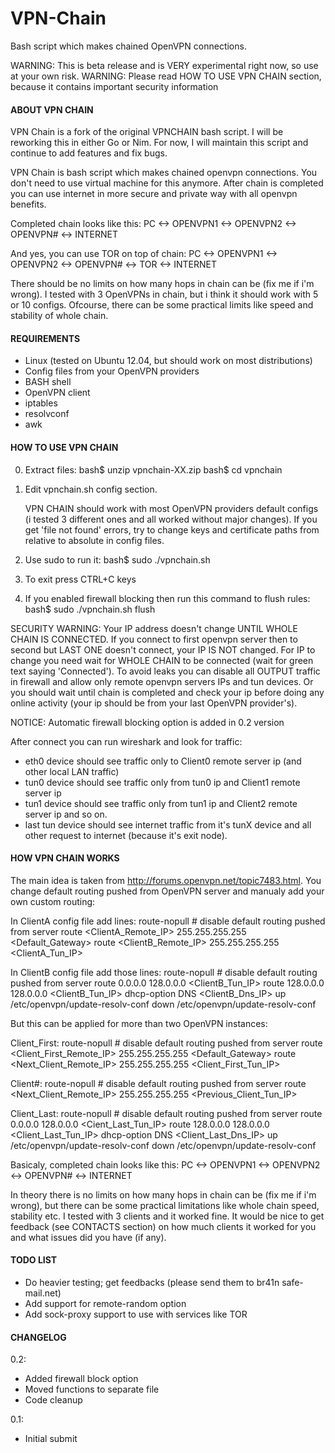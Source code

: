 # VPN-Chain
Bash script which makes chained OpenVPN connections.


WARNING: This is beta release and is VERY experimental right now, so use at your own risk. 
WARNING: Please read HOW TO USE VPN CHAIN section, because it contains important security information


#### ABOUT VPN CHAIN ####
VPN Chain is a fork of the original VPNCHAIN bash script. I will be reworking this in either Go or Nim. For now, I will maintain this script and continue to add features and fix bugs.

VPN Chain is bash script which makes chained openvpn connections. You don't need to use virtual machine for this anymore. 
After chain is completed you can use internet in more secure and private way with all openvpn benefits. 

Completed chain looks like this:
	PC <-> OPENVPN1 <-> OPENVPN2 <-> OPENVPN# <-> INTERNET

And yes, you can use TOR on top of chain:
	PC <-> OPENVPN1 <-> OPENVPN2 <-> OPENVPN# <-> TOR <-> INTERNET

There should be no limits on how many hops in chain can be (fix me if i'm wrong). I tested with 3 OpenVPNs in chain, 
but i think it should work with 5 or 10 configs. Ofcourse, there can be some practical limits like speed and stability 
of whole chain.  


#### REQUIREMENTS ####

- Linux (tested on Ubuntu 12.04, but should work on most distributions)
- Config files from your OpenVPN providers
- BASH shell
- OpenVPN client
- iptables
- resolvconf
- awk


#### HOW TO USE VPN CHAIN ####

0. Extract files:
	bash$ unzip vpnchain-XX.zip
	bash$ cd vpnchain

1. Edit vpnchain.sh config section. 

	VPN CHAIN should work with most OpenVPN providers default configs (i tested 3 different ones and all worked 
	without major changes). If you get 'file not found' errors, try to change keys and certificate paths from relative to absolute in config files.

2. Use sudo to run it:
		bash$ sudo ./vpnchain.sh 

3. To exit press CTRL+C keys

4. If you enabled firewall blocking then run this command to flush rules:
	bash$ sudo ./vpnchain.sh flush
	

SECURITY WARNING:
	Your IP address doesn't change UNTIL WHOLE CHAIN IS CONNECTED. If you connect to first openvpn server then to second but LAST ONE doesn't connect, your IP IS NOT changed. For IP to change you need wait for WHOLE CHAIN to be connected (wait for green text saying 'Connected'). 
	To avoid leaks you can disable all OUTPUT traffic in firewall and allow only remote openvpn servers IPs and tun devices. Or you should wait until chain is completed and check your ip before doing any online activity (your ip should be  from your last OpenVPN provider's). 

NOTICE: Automatic firewall blocking option is added in 0.2 version

After connect you can run wireshark and look for traffic:
- eth0 device should see traffic only to Client0 remote server ip (and other local LAN traffic)
- tun0 device should see traffic only from tun0 ip and Client1 remote server ip
- tun1 device should see traffic only from tun1 ip and Client2 remote server ip and so on.
- last tun device should see internet traffic from it's tunX device and all other request to internet (because it's exit node).


#### HOW VPN CHAIN WORKS ####

The main idea is taken from http://forums.openvpn.net/topic7483.html.
You change default routing pushed from OpenVPN server and manualy add your own custom routing:

In ClientA config file add lines:
	route-nopull # disable default routing pushed from server
	route <ClientA_Remote_IP> 255.255.255.255 <Default_Gateway>
	route <ClientB_Remote_IP> 255.255.255.255 <ClientA_Tun_IP>

In ClientB config file add those lines:
	route-nopull # disable default routing pushed from server
	route 0.0.0.0 128.0.0.0 <ClientB_Tun_IP>
	route 128.0.0.0 128.0.0.0 <ClientB_Tun_IP>
	dhcp-option DNS <ClientB_Dns_IP>
	up /etc/openvpn/update-resolv-conf
	down /etc/openvpn/update-resolv-conf

But this can be applied for more than two OpenVPN instances:

Client_First:
	route-nopull # disable default routing pushed from server
	route <Client_First_Remote_IP> 255.255.255.255 <Default_Gateway>
	route <Next_Client_Remote_IP> 255.255.255.255 <Client_First_Tun_IP>

Client#:
	route-nopull # disable default routing pushed from server
	route <Next_Client_Remote_IP> 255.255.255.255 <Previous_Client_Tun_IP>

Client_Last:
	route-nopull # disable default routing pushed from server
	route 0.0.0.0 128.0.0.0 <Cient_Last_Tun_IP>
	route 128.0.0.0 128.0.0.0 <Client_Last_Tun_IP>
	dhcp-option DNS <Client_Last_Dns_IP>
	up /etc/openvpn/update-resolv-conf
	down /etc/openvpn/update-resolv-conf

Basicaly, completed chain looks like this:
	PC <-> OPENVPN1 <-> OPENVPN2 <-> OPENVPN# <-> INTERNET

In theory there is no limits on how many hops in chain can be (fix me if i'm wrong), but there can be some practical limitations like whole chain speed, stability etc. 
I tested with 3 clients and it worked fine. It would be nice to get feedback (see CONTACTS section) on how much clients 
it worked for you and what issues did you have (if any).


#### TODO LIST ####
- Do heavier testing; get feedbacks (please send them to br41n <at> safe-mail.net)
- Add support for remote-random option
- Add sock-proxy support to use with services like TOR


#### CHANGELOG ###
0.2:
- Added firewall block option
- Moved functions to separate file
- Code cleanup

0.1:
- Initial submit


